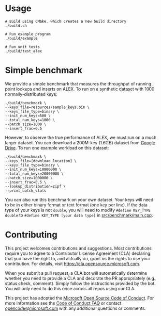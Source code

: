 
# Usage

```
# Build using CMake, which creates a new build directory
./build.sh

# Run example program
./build/example

# Run unit tests
./build/test_alex
```

# Simple benchmark
We provide a simple benchmark that measures the throughput of running point lookups and inserts on ALEX.
To run on a synthetic dataset with 1000 normally-distributed keys:
```
./build/benchmark \
--keys_file=resources/sample_keys.bin \
--keys_file_type=binary \
--init_num_keys=500 \
--total_num_keys=1000 \
--batch_size=1000 \
--insert_frac=0.5
```

However, to observe the true performance of ALEX, we must run on a much larger dataset.
You can download a 200M-key (1.6GB) dataset from [Google Drive](https://drive.google.com/file/d/1zc90sD6Pze8UM_XYDmNjzPLqmKly8jKl/view?usp=sharing).
To run one example workload on this dataset:
```
./build/benchmark \
--keys_file=[download location] \
--keys_file_type=binary \
--init_num_keys=10000000 \
--total_num_keys=20000000 \
--batch_size=1000000 \
--insert_frac=0.5 \
--lookup_distribution=zipf \
--print_batch_stats
```

You can also run this benchmark on your own dataset.
Your keys will need to be in either binary format or text format (one key per line).
If the data type of your keys is not `double`, you will need to modify `#define KEY_TYPE double` to
`#define KEY_TYPE [your data type]` in [src/benchmark/main.cpp](src/benchmark/main.cpp).


# Contributing

This project welcomes contributions and suggestions.  Most contributions require you to agree to a
Contributor License Agreement (CLA) declaring that you have the right to, and actually do, grant us
the rights to use your contribution. For details, visit https://cla.opensource.microsoft.com.

When you submit a pull request, a CLA bot will automatically determine whether you need to provide
a CLA and decorate the PR appropriately (e.g., status check, comment). Simply follow the instructions
provided by the bot. You will only need to do this once across all repos using our CLA.

This project has adopted the [Microsoft Open Source Code of Conduct](https://opensource.microsoft.com/codeofconduct/).
For more information see the [Code of Conduct FAQ](https://opensource.microsoft.com/codeofconduct/faq/) or
contact [opencode@microsoft.com](mailto:opencode@microsoft.com) with any additional questions or comments.
